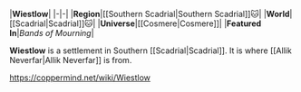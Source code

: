 |**Wiestlow**|
|-|-|
|**Region**|[[Southern Scadrial\|Southern Scadrial]]🐱︎|
|**World**|[[Scadrial\|Scadrial]]🐱︎|
|**Universe**|[[Cosmere\|Cosmere]]|
|**Featured In**|*Bands of Mourning*|

**Wiestlow** is a settlement in Southern [[Scadrial\|Scadrial]].
It is where [[Allik Neverfar\|Allik Neverfar]] is from.



https://coppermind.net/wiki/Wiestlow